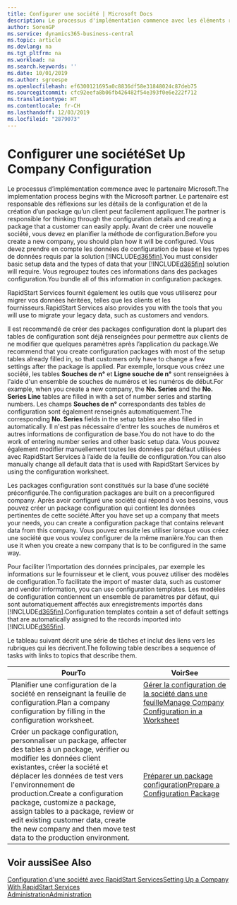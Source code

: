 ```yaml
---
title: Configurer une société | Microsoft Docs
description: Le processus d'implémentation commence avec les éléments requis par la solution Business Central. Vous regroupez toutes ces informations dans des packages configuration.
author: SorenGP
ms.service: dynamics365-business-central
ms.topic: article
ms.devlang: na
ms.tgt_pltfrm: na
ms.workload: na
ms.search.keywords: ''
ms.date: 10/01/2019
ms.author: sgroespe
ms.openlocfilehash: ef6300121695a0c8836df58e31848024c87deb75
ms.sourcegitcommit: cfc92eefa8b06fb426482f54e393f0e6e222f712
ms.translationtype: HT
ms.contentlocale: fr-CH
ms.lasthandoff: 12/03/2019
ms.locfileid: "2879073"
---
```

# <a name="set-up-company-configuration"></a><span data-ttu-id="0cffb-104">Configurer une société</span><span class="sxs-lookup"><span data-stu-id="0cffb-104">Set Up Company Configuration</span></span>
<span data-ttu-id="0cffb-105">Le processus d’implémentation commence avec le partenaire Microsoft.</span><span class="sxs-lookup"><span data-stu-id="0cffb-105">The implementation process begins with the Microsoft partner.</span></span> <span data-ttu-id="0cffb-106">Le partenaire est responsable des réflexions sur les détails de la configuration et de la création d’un package qu’un client peut facilement appliquer.</span><span class="sxs-lookup"><span data-stu-id="0cffb-106">The partner is responsible for thinking through the configuration details and creating a package that a customer can easily apply.</span></span> <span data-ttu-id="0cffb-107">Avant de créer une nouvelle société, vous devez en planifier la méthode de configuration.</span><span class="sxs-lookup"><span data-stu-id="0cffb-107">Before you create a new company, you should plan how it will be configured.</span></span> <span data-ttu-id="0cffb-108">Vous devez prendre en compte les données de configuration de base et les types de données requis par la solution [!INCLUDE[d365fin](includes/d365fin_md.md)].</span><span class="sxs-lookup"><span data-stu-id="0cffb-108">You must consider basic setup data and the types of data that your [!INCLUDE[d365fin](includes/d365fin_md.md)] solution will require.</span></span> <span data-ttu-id="0cffb-109">Vous regroupez toutes ces informations dans des packages configuration.</span><span class="sxs-lookup"><span data-stu-id="0cffb-109">You bundle all of this information in configuration packages.</span></span>

<span data-ttu-id="0cffb-110">RapidStart Services fournit également les outils que vous utiliserez pour migrer vos données héritées, telles que les clients et les fournisseurs.</span><span class="sxs-lookup"><span data-stu-id="0cffb-110">RapidStart Services also provides you with the tools that you will use to migrate your legacy data, such as customers and vendors.</span></span>  

<span data-ttu-id="0cffb-111">Il est recommandé de créer des packages configuration dont la plupart des tables de configuration sont déjà renseignées pour permettre aux clients de ne modifier que quelques paramètres après l’application du package.</span><span class="sxs-lookup"><span data-stu-id="0cffb-111">We recommend that you create configuration packages with most of the setup tables already filled in, so that customers only have to change a few settings after the package is applied.</span></span> <span data-ttu-id="0cffb-112">Par exemple, lorsque vous créez une société, les tables **Souches de n°** et **Ligne souche de n°** sont renseignées à l'aide d'un ensemble de souches de numéros et les numéros de début.</span><span class="sxs-lookup"><span data-stu-id="0cffb-112">For example, when you create a new company, the **No. Series** and the **No. Series Line** tables are filled in with a set of number series and starting numbers.</span></span> <span data-ttu-id="0cffb-113">Les champs **Souches de n°** correspondants des tables de configuration sont également renseignés automatiquement.</span><span class="sxs-lookup"><span data-stu-id="0cffb-113">The corresponding **No. Series** fields in the setup tables are also filled in automatically.</span></span> <span data-ttu-id="0cffb-114">Il n'est pas nécessaire d'entrer les souches de numéros et autres informations de configuration de base.</span><span class="sxs-lookup"><span data-stu-id="0cffb-114">You do not have to do the work of entering number series and other basic setup data.</span></span> <span data-ttu-id="0cffb-115">Vous pouvez également modifier manuellement toutes les données par défaut utilisées avec RapidStart Services à l’aide de la feuille de configuration.</span><span class="sxs-lookup"><span data-stu-id="0cffb-115">You can also manually change all default data that is used with RapidStart Services by using the configuration worksheet.</span></span>  

<span data-ttu-id="0cffb-116">Les packages configuration sont constitués sur la base d’une société préconfigurée.</span><span class="sxs-lookup"><span data-stu-id="0cffb-116">The configuration packages are built on a preconfigured company.</span></span> <span data-ttu-id="0cffb-117">Après avoir configuré une société qui répond à vos besoins, vous pouvez créer un package configuration qui contient les données pertinentes de cette société.</span><span class="sxs-lookup"><span data-stu-id="0cffb-117">After you have set up a company that meets your needs, you can create a configuration package that contains relevant data from this company.</span></span> <span data-ttu-id="0cffb-118">Vous pouvez ensuite les utiliser lorsque vous créez une société que vous voulez configurer de la même manière.</span><span class="sxs-lookup"><span data-stu-id="0cffb-118">You can then use it when you create a new company that is to be configured in the same way.</span></span>  

<span data-ttu-id="0cffb-119">Pour faciliter l’importation des données principales, par exemple les informations sur le fournisseur et le client, vous pouvez utiliser des modèles de configuration.</span><span class="sxs-lookup"><span data-stu-id="0cffb-119">To facilitate the import of master data, such as customer and vendor information, you can use configuration templates.</span></span> <span data-ttu-id="0cffb-120">Les modèles de configuration contiennent un ensemble de paramètres par défaut, qui sont automatiquement affectés aux enregistrements importés dans [!INCLUDE[d365fin](includes/d365fin_md.md)].</span><span class="sxs-lookup"><span data-stu-id="0cffb-120">Configuration templates contain a set of default settings that are automatically assigned to the records imported into [!INCLUDE[d365fin](includes/d365fin_md.md)].</span></span>

<span data-ttu-id="0cffb-121">Le tableau suivant décrit une série de tâches et inclut des liens vers les rubriques qui les décrivent.</span><span class="sxs-lookup"><span data-stu-id="0cffb-121">The following table describes a sequence of tasks with links to topics that describe them.</span></span>

|<span data-ttu-id="0cffb-122">**Pour**</span><span class="sxs-lookup"><span data-stu-id="0cffb-122">**To**</span></span>|<span data-ttu-id="0cffb-123">**Voir**</span><span class="sxs-lookup"><span data-stu-id="0cffb-123">**See**</span></span>|  
|------------|-------------|  
|<span data-ttu-id="0cffb-124">Planifier une configuration de la société en renseignant la feuille de configuration.</span><span class="sxs-lookup"><span data-stu-id="0cffb-124">Plan a company configuration by filling in the configuration worksheet.</span></span>|[<span data-ttu-id="0cffb-125">Gérer la configuration de la société dans une feuille</span><span class="sxs-lookup"><span data-stu-id="0cffb-125">Manage Company Configuration in a Worksheet</span></span>](admin-how-to-manage-company-configuration-in-a-worksheet.md)|  
|<span data-ttu-id="0cffb-126">Créer un package configuration, personnaliser un package, affecter des tables à un package, vérifier ou modifier les données client existantes, créer la société et déplacer les données de test vers l'environnement de production.</span><span class="sxs-lookup"><span data-stu-id="0cffb-126">Create a configuration package, customize a package, assign tables to a package, review or edit existing customer data, create the new company and then move test data to the production environment.</span></span>|[<span data-ttu-id="0cffb-127">Préparer un package configuration</span><span class="sxs-lookup"><span data-stu-id="0cffb-127">Prepare a Configuration Package</span></span>](admin-how-to-prepare-a-configuration-package.md)| 

## <a name="see-also"></a><span data-ttu-id="0cffb-128">Voir aussi</span><span class="sxs-lookup"><span data-stu-id="0cffb-128">See Also</span></span>  
[<span data-ttu-id="0cffb-129">Configuration d'une société avec RapidStart Services</span><span class="sxs-lookup"><span data-stu-id="0cffb-129">Setting Up a Company With RapidStart Services</span></span>](admin-set-up-a-company-with-rapidstart.md)  
[<span data-ttu-id="0cffb-130">Administration</span><span class="sxs-lookup"><span data-stu-id="0cffb-130">Administration</span></span>](admin-setup-and-administration.md)

